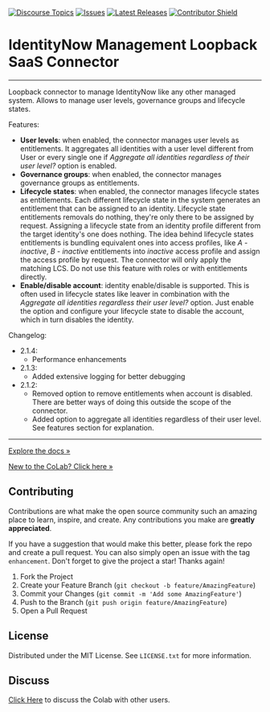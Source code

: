 [![Discourse Topics][discourse-shield]][discourse-url]
[![Issues][issues-shield]][issues-url]
[![Latest Releases][release-shield]][release-url]
[![Contributor Shield][contributor-shield]][contributors-url]

[discourse-shield]: https://img.shields.io/discourse/topics?label=Discuss%20This%20Tool&server=https%3A%2F%2Fdeveloper.sailpoint.com%2Fdiscuss
[discourse-url]: https://developer.sailpoint.com/discuss/t/identitynow-management-saas-connector/18175
[issues-shield]: https://img.shields.io/github/issues/sailpoint-oss/colab-identitynow-management?label=Issues
[issues-url]: https://github.com/sailpoint-oss/colab-identitynow-management/issues
[release-shield]: https://img.shields.io/github/v/release/sailpoint-oss/colab-identitynow-management?label=Current%20Release
[release-url]: https://github.com/sailpoint-oss/colab-identitynow-management/releases
[contributor-shield]: https://img.shields.io/github/contributors/sailpoint-oss/colab-identitynow-management?label=Contributors
[contributors-url]: https://github.com/sailpoint-oss/colab-identitynow-management/graphs/contributors

# IdentityNow Management Loopback SaaS Connector

---

Loopback connector to manage IdentityNow like any other managed system. Allows to manage user levels, governance groups and lifecycle states.

Features:

-   **User levels**: when enabled, the connector manages user levels as entitlements. It aggregates all identities with a user level different from User or every single one if _Aggregate all identities regardless of their user level?_ option is enabled.
-   **Governance groups**: when enabled, the connector manages governance groups as entitlements.
-   **Lifecycle states**: when enabled, the connector manages lifecycle states as entitlements. Each different lifecycle state in the system generates an entitlement that can be assigned to an identity. Lifecycle state entitlements removals do nothing, they're only there to be assigned by request. Assigning a lifecycle state from an identity profile different from the target identity's one does nothing. The idea behind lifecycle states entitlements is bundling equivalent ones into access profiles, like _A - inactive_, _B - inactive_ entitlements into _inactive_ access profile and assign the access profile by request. The connector will only apply the matching LCS. Do not use this feature with roles or with entitlements directly.
-   **Enable/disable account**: identity enable/disable is supported. This is often used in lifecycle states like leaver in combination with the _Aggregate all identities regardless their user level?_ option. Just enable the option and configure your lifecycle state to disable the account, which in turn disables the identity.

Changelog:

-   2.1.4:
    -   Performance enhancements
-   2.1.3:
    -   Added extensive logging for better debugging
-   2.1.2:
    -   Removed option to remove entitlements when account is disabled. There are better ways of doing this outside the scope of the connector.
    -   Added option to aggregate all identities regardless of their user level. See features section for explanation.

---

[Explore the docs »](https://developer.sailpoint.com/discuss/t/identitynow-management-saas-connector/18175)

[New to the CoLab? Click here »](https://developer.sailpoint.com/discuss/t/about-the-sailpoint-developer-community-colab/11230)

<!-- CONTRIBUTING -->

## Contributing

Contributions are what make the open source community such an amazing place to learn, inspire, and create. Any contributions you make are **greatly appreciated**.

If you have a suggestion that would make this better, please fork the repo and create a pull request. You can also simply open an issue with the tag `enhancement`.
Don't forget to give the project a star! Thanks again!

1. Fork the Project
2. Create your Feature Branch (`git checkout -b feature/AmazingFeature`)
3. Commit your Changes (`git commit -m 'Add some AmazingFeature'`)
4. Push to the Branch (`git push origin feature/AmazingFeature`)
5. Open a Pull Request

<!-- LICENSE -->

## License

Distributed under the MIT License. See `LICENSE.txt` for more information.

<!-- CONTACT -->

## Discuss

[Click Here](https://developer.sailpoint.com/discuss/new-topic?title=Your%20CoLab%20question%20title&body=Your%20CoLab%20question%20body%20here&category_id=2&tags=colab) to discuss the Colab with other users.
